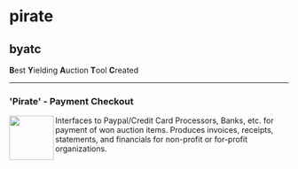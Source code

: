 # pirate

## byatc

**B**est **Y**ielding **A**uction **T**ool **C**reated

-----
### 'Pirate' - Payment Checkout

 <img src="https://cdn.rawgit.com/PotOfCoffee2Go/byatc/8d22340b/www/images/pac/pirate.png" height="80" width="80" align="left">
 <p>Interfaces to Paypal/Credit Card Processors, Banks, etc. for payment of won auction items. Produces invoices, receipts, statements, and financials for non-profit or for-profit organizations.</p>
<br />
